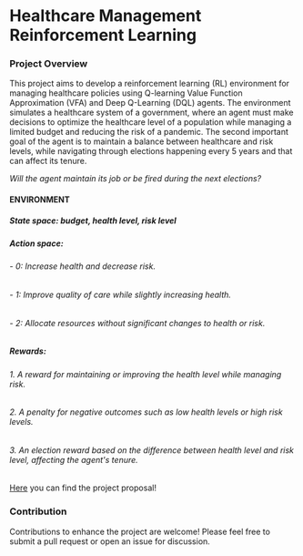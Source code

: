 # Healthcare Management Reinforcement Learning
### Project Overview
This project aims to develop a reinforcement learning (RL) environment for managing healthcare policies using Q-learning Value Function Approximation (VFA) and Deep Q-Learning (DQL) agents. The environment simulates a healthcare system of a government, where an agent must make decisions to optimize the healthcare level of a population while managing a limited budget and reducing the risk of a pandemic. The second important goal of the agent is to maintain a balance between healthcare and risk levels, while navigating through elections happening every 5 years and that can affect its tenure. 

_Will the agent maintain its job or be fired during the next elections?_

#### ENVIRONMENT
##### State space: budget, health level, risk level
##### Action space: 
###### - 0: Increase health and decrease risk.
###### - 1: Improve quality of care while slightly increasing health.
###### - 2: Allocate resources without significant changes to health or risk.
##### Rewards:
###### 1. A reward for maintaining or improving the health level while managing risk.
###### 2. A penalty for negative outcomes such as low health levels or high risk levels.
###### 3. An election reward based on the difference between health level and risk level, affecting the agent's tenure.

[Here](https://github.com/afflint/rlcoding/blob/main/2023-24/projects/rl-projects.pdf) you can find the project proposal!

### Contribution
Contributions to enhance the project are welcome! Please feel free to submit a pull request or open an issue for discussion.
